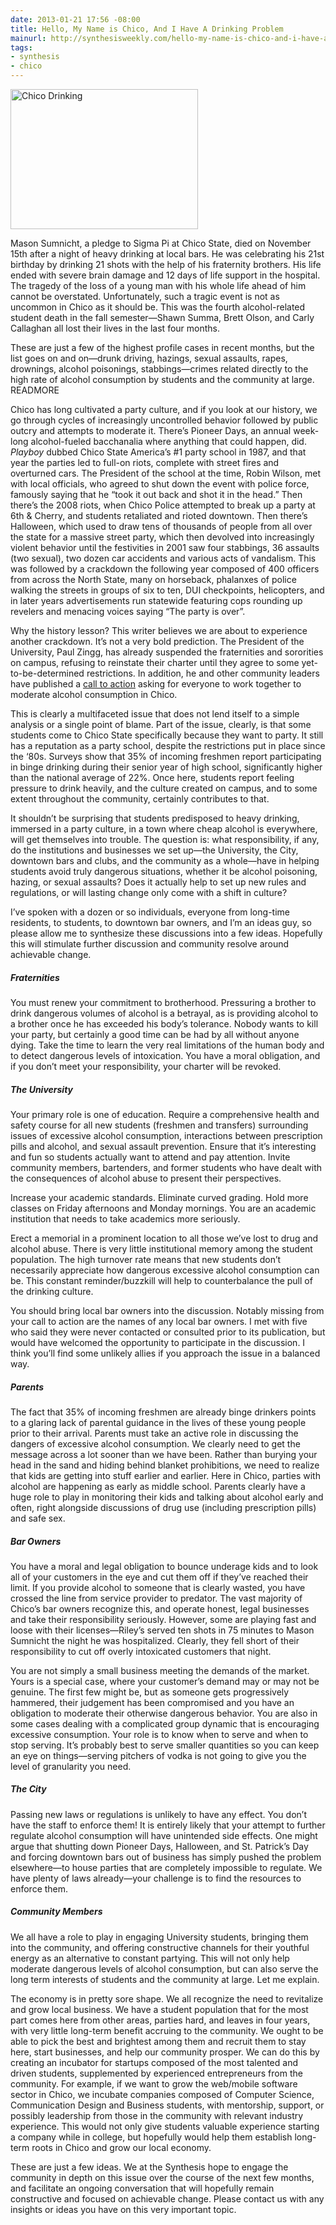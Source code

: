 ```yaml
---
date: 2013-01-21 17:56 -08:00
title: Hello, My Name is Chico, And I Have A Drinking Problem
mainurl: http://synthesisweekly.com/hello-my-name-is-chico-and-i-have-a-drinking-problem/
tags:
- synthesis
- chico
---
```

<img class="right plain" alt="Chico Drinking" height="224" src="https://mattolson-blog.s3.amazonaws.com/hello-chico.png" width="300"/>

Mason Sumnicht, a pledge to Sigma Pi at Chico State, died on November 15th after a night of heavy drinking at local bars. He was celebrating his 21st birthday by drinking 21 shots with the help 
of his fraternity brothers. His life ended with severe brain damage and 12 days of life support in the hospital. The tragedy of the loss of a young man with his whole life ahead of him cannot be 
overstated. Unfortunately, such a tragic event is not as uncommon in Chico as it should be. This was the fourth alcohol-related student death in the fall semester&mdash;Shawn Summa, Brett Olson, 
and Carly Callaghan all lost their lives in the last four months.

These are just a few of the highest profile cases in recent months, but the list goes on and on&mdash;drunk driving, hazings, sexual assaults, rapes, drownings, alcohol poisonings, stabbings&mdash;crimes 
related directly to the high rate of alcohol consumption by students and the community at large.
READMORE

Chico has long cultivated a party culture, and if you look at our history, we go through cycles of increasingly uncontrolled behavior followed by public outcry and attempts to moderate it. 
There&rsquo;s Pioneer Days, an annual week-long alcohol-fueled bacchanalia where anything that could happen, did. _Playboy_ dubbed Chico State America&rsquo;s #1 party school in 1987, and that 
year the parties led to full-on riots, complete with street fires and overturned cars. The President of the school at the time, Robin Wilson, met with local officials, who agreed to shut down 
the event with police force, famously saying that he &ldquo;took it out back and shot it in the head.&rdquo; Then there&rsquo;s the 2008 riots, when Chico Police attempted to break up a party 
at 6th &amp; Cherry, and students retaliated and rioted downtown. Then there&rsquo;s Halloween, which used to draw tens of thousands of people from all over the state for a massive street party, 
which then devolved into increasingly violent behavior until the festivities in 2001 saw four stabbings, 36 assaults (two sexual), two dozen car accidents and various acts of vandalism. This was 
followed by a crackdown the following year composed of 400 officers from across the North State, many on horseback, phalanxes of police walking the streets in groups of six to ten, DUI checkpoints, 
helicopters, and in later years advertisements run statewide featuring cops rounding up revelers and menacing voices saying &ldquo;The party is over&rdquo;.

Why the history lesson? This writer believes we are about to experience another crackdown. It&rsquo;s not a very bold prediction. The President of the University, Paul Zingg, has already suspended 
the fraternities and sororities on campus, refusing to reinstate their charter until they agree to some yet-to-be-determined restrictions. In addition, he and other community leaders have 
published a [call to action](http://www.csuchico.edu/prs/documents/callforcommunityaction.pdf) asking for everyone to work together to moderate alcohol consumption in Chico.

This is clearly a multifaceted issue that does not lend itself to a simple analysis or a single point of blame. Part of the issue, clearly, is that some students come to Chico State specifically 
because they want to party. It still has a reputation as a party school, despite the restrictions put in place since the &lsquo;80s. Surveys show that 35% of incoming freshmen report participating 
in binge drinking during their senior year of high school, significantly higher than the national average of 22%. Once here, students report feeling pressure to drink heavily, and the culture 
created on campus, and to some extent throughout the community, certainly contributes to that.

It shouldn&rsquo;t be surprising that students predisposed to heavy drinking, immersed in a party culture, in a town where cheap alcohol is everywhere, will get themselves into trouble. 
The question is: what responsibility, if any, do the institutions and businesses we set up&mdash;the University, the City, downtown bars and clubs, and the community as a whole&mdash;have in 
helping students avoid truly dangerous situations, whether it be alcohol poisoning, hazing, or sexual assaults? Does it actually help to set up new rules and regulations, or will lasting change 
only come with a shift in culture?

I&rsquo;ve spoken with a dozen or so individuals, everyone from long-time residents, to students, to downtown bar owners, and I&rsquo;m an ideas guy, so please allow me to synthesize these 
discussions into a few ideas. Hopefully this will stimulate further discussion and community resolve around achievable change.

##### Fraternities

You must renew your commitment to brotherhood. Pressuring a brother to drink dangerous volumes of alcohol is a betrayal, as is providing alcohol to a brother once he has exceeded his body&rsquo;s 
tolerance. Nobody wants to kill your party, but certainly a good time can be had by all without anyone dying. Take the time to learn the very real limitations of the human body and to detect 
dangerous levels of intoxication. You have a moral obligation, and if you don&rsquo;t meet your responsibility, your charter will be revoked.

##### The University

Your primary role is one of education. Require a comprehensive health and safety course for all new students (freshmen and transfers) surrounding issues of excessive alcohol consumption, 
interactions between prescription pills and alcohol, and sexual assault prevention. Ensure that it&rsquo;s interesting and fun so students actually want to attend and pay attention. 
Invite community members, bartenders, and former students who have dealt with the consequences of alcohol abuse to present their perspectives.

Increase your academic standards. Eliminate curved grading. Hold more classes on Friday afternoons and Monday mornings. You are an academic institution that needs to take academics more seriously.

Erect a memorial in a prominent location to all those we&rsquo;ve lost to drug and alcohol abuse. There is very little institutional memory among the student population. The high turnover rate 
means that new students don&rsquo;t necessarily appreciate how dangerous excessive alcohol consumption can be. This constant reminder/buzzkill will help to counterbalance the pull of the drinking 
culture.

You should bring local bar owners into the discussion. Notably missing from your call to action are the names of any local bar owners. I met with five who said they were never contacted or 
consulted prior to its publication, but would have welcomed the opportunity to participate in the discussion. I think you&rsquo;ll find some unlikely allies if you approach the issue in a 
balanced way.

##### Parents

The fact that 35% of incoming freshmen are already binge drinkers points to a glaring lack of parental guidance in the lives of these young people prior to their arrival. Parents must take an 
active role in discussing the dangers of excessive alcohol consumption. We clearly need to get the message across a lot sooner than we have been. Rather than burying your head in the sand and 
hiding behind blanket prohibitions, we need to realize that kids are getting into stuff earlier and earlier. Here in Chico, parties with alcohol are happening as early as middle school. Parents 
clearly have a huge role to play in monitoring their kids and talking about alcohol early and often, right alongside discussions of drug use (including prescription pills) and safe sex.

##### Bar Owners

You have a moral and legal obligation to bounce underage kids and to look all of your customers in the eye and cut them off if they&rsquo;ve reached their limit. If you provide alcohol to someone 
that is clearly wasted, you have crossed the line from service provider to predator. The vast majority of Chico&rsquo;s bar owners recognize this, and operate honest, legal businesses and take 
their responsibility seriously. However, some are playing fast and loose with their licenses&mdash;Riley&rsquo;s served ten shots in 75 minutes to Mason Sumnicht the night he was hospitalized. 
Clearly, they fell short of their responsibility to cut off overly intoxicated customers that night.

You are not simply a small business meeting the demands of the market. Yours is a special case, where your customer&rsquo;s demand may or may not be genuine. The first few might be, but as someone gets 
progressively hammered, their judgement has been compromised and you have an obligation to moderate their otherwise dangerous behavior. You are also in some cases dealing with a complicated group 
dynamic that is encouraging excessive consumption. Your role is to know when to serve and when to stop serving. It&rsquo;s probably best to serve smaller quantities so you can keep an eye on 
things&mdash;serving pitchers of vodka is not going to give you the level of granularity you need.

##### The City

Passing new laws or regulations is unlikely to have any effect. You don&rsquo;t have the staff to enforce them! It is entirely likely that your attempt to further regulate alcohol consumption will 
have unintended side effects. One might argue that shutting down Pioneer Days, Halloween, and St. Patrick&rsquo;s Day and forcing downtown bars out of business has simply pushed the problem 
elsewhere&mdash;to house parties that are completely impossible to regulate. We have plenty of laws already&mdash;your challenge is to find the resources to enforce them.

##### Community Members

We all have a role to play in engaging University students, bringing them into the community, and offering constructive channels for their youthful energy as an alternative to constant partying. 
This will not only help moderate dangerous levels of alcohol consumption, but can also serve the long term interests of students and the community at large. Let me explain.

The economy is in pretty sore shape. We all recognize the need to revitalize and grow local business. We have a student population that for the most part comes here from other areas, parties hard, 
and leaves in four years, with very little long-term benefit accruing to the community. We ought to be able to pick the best and brightest among them and recruit them to stay here, start businesses, 
and help our community prosper. We can do this by creating an incubator for startups composed of the most talented and driven students, supplemented by experienced entrepreneurs from the community. 
For example, if we want to grow the web/mobile software sector in Chico, we incubate companies composed of Computer Science, Communication Design and Business students, with mentorship, support, 
or possibly leadership from those in the community with relevant industry experience. This would not only give students valuable experience starting a company while in college, but hopefully would 
help them establish long-term roots in Chico and grow our local economy.

These are just a few ideas. We at the Synthesis hope to engage the community in depth on this issue over the course of the next few months, and facilitate an ongoing conversation that will hopefully 
remain constructive and focused on achievable change. Please contact us with any insights or ideas you have on this very important topic.

